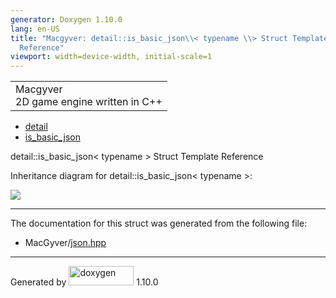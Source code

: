 ```yaml
---
generator: Doxygen 1.10.0
lang: en-US
title: "Macgyver: detail::is_basic_json\\< typename \\> Struct Template
  Reference"
viewport: width=device-width, initial-scale=1
---
```


<div id="top">

<div id="titlearea">

<table data-cellspacing="0" data-cellpadding="0">
<colgroup>
<col style="width: 100%" />
</colgroup>
<tbody>
<tr id="projectrow" class="odd">
<td id="projectalign"><div id="projectname">
Macgyver
</div>
<div id="projectbrief">
2D game engine written in C++
</div></td>
</tr>
</tbody>
</table>

</div>

<div id="main-nav">

</div>

<div id="nav-path" class="navpath">

- <a href="namespacedetail.html" class="el">detail</a>
- <a href="structdetail_1_1is__basic__json.html"
  class="el">is_basic_json</a>

</div>

</div>

<div class="header">

<div class="headertitle">

<div class="title">

detail::is_basic_json\< typename \> Struct Template Reference

</div>

</div>

</div>

<div class="contents">

<div class="dynheader">

Inheritance diagram for detail::is_basic_json\< typename \>:

</div>

<div class="dyncontent">

<div class="center">

![](structdetail_1_1is__basic__json.png)

</div>

</div>

------------------------------------------------------------------------

The documentation for this struct was generated from the following file:

- MacGyver/<a href="json_8hpp_source.html" class="el">json.hpp</a>

</div>

------------------------------------------------------------------------

<span class="small">Generated
by [<img src="doxygen.svg" class="footer" width="104" height="31"
alt="doxygen" />](https://www.doxygen.org/index.html) 1.10.0</span>

